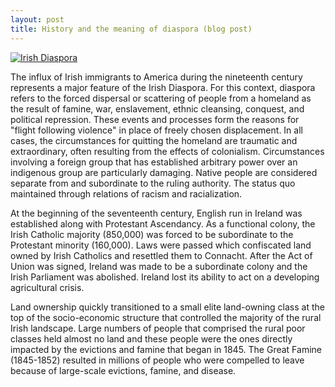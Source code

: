 ```yaml
---
layout: post
title: History and the meaning of diaspora (blog post)
---
```


[![Irish Diaspora](/images/diaspora.jpg)](https://www.geni.com/projects/Irish-Diaspora-Diaspóra-na-nGael/2162)  

The influx of Irish immigrants to America during the nineteenth century represents a major feature of the Irish Diaspora. For this context, diaspora refers to the forced dispersal or scattering of people from a homeland as the result of famine, war, enslavement, ethnic cleansing, conquest, and political repression. These events and processes form the reasons for "flight following violence" in place of freely chosen displacement. In all cases, the circumstances for quitting the homeland are traumatic and extraordinary, often resulting from the effects of colonialism. Circumstances involving a foreign group that has established arbitrary power over an indigenous group are particularly damaging. Native people are considered separate from and subordinate to the ruling authority. The status quo maintained through relations of racism and racialization.

At the beginning of the seventeenth century, English run in Ireland was established along with Protestant Ascendancy. As a functional colony, the Irish Catholic majority (850,000) was forced to be subordinate to the Protestant minority (160,000). Laws were passed which confiscated land owned by Irish Catholics and resettled them to Connacht. After the Act of Union was signed, Ireland was made to be a subordinate colony and the Irish Parliament was abolished. Ireland lost its ability to act on a developing agricultural crisis.

Land ownership quickly transitioned to a small elite land-owning class at the top of the socio-economic structure that controlled the majority of the rural Irish landscape. Large numbers of people that comprised the rural poor classes held almost no land and these people were the ones directly impacted by the evictions and famine that began in 1845. The Great Famine (1845-1852) resulted in millions of people who were compelled to leave because of large-scale evictions, famine, and disease.
